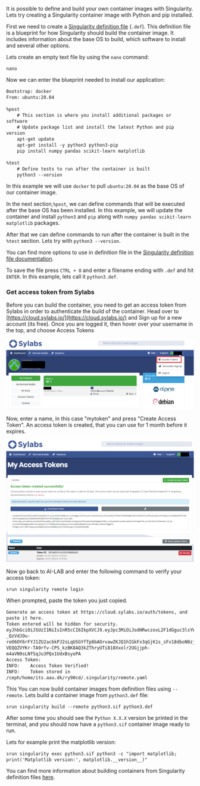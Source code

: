 It is possible to define and build your own container images with Singularity. Lets try creating a Singularity container image with Python and pip installed. 

First we need to create a [Singularity definition file](https://docs.sylabs.io/guides/3.0/user-guide/definition_files.html) (`.def`). This definition file is a blueprint for how Singularity should build the container image. It includes information about the base OS to build, which software to install and several other options.

Lets create an empty text file by using the `nano` command:

```console
nano
```

Now we can enter the blueprint needed to install our application:

```console
Bootstrap: docker
From: ubuntu:20.04

%post
    # This section is where you install additional packages or software
    # Update package list and install the latest Python and pip version
    apt-get update
    apt-get install -y python3 python3-pip
    pip install numpy pandas scikit-learn matplotlib

%test
    # Define tests to run after the container is built
    python3 --version
```

In this example we will use `docker` to pull `ubuntu:20.04` as the base OS of our container image. 

In the next section,`%post`, we can define commands that will be executed after the base OS has been installed. In this example, we will update the container and install `python3` and `pip` along with `numpy pandas scikit-learn matplotlib` packages. 

After that we can define commands to run after the container is built in the `%test` section. Lets try with `python3 --version`.

You can find more options to use in definition file in the [Singularity definition file documentation](https://docs.sylabs.io/guides/3.0/user-guide/definition_files.html).

To save the file press `CTRL + O` and enter a filename ending with `.def` and hit `ENTER`. In this example, lets call it `python3.def`.

### Get access token from Sylabs

Before you can build the container, you need to get an access token from Sylabs in order to authenticate the build of the container. Head over to [https://cloud.sylabs.io/](https://cloud.sylabs.io/) and Sign up for a new account (its free). Once you are logged it, then hover over your username in the top, and choose Access Tokens

![Image of CLAAUDIA Logo](/assets/img/sylabs-access-tokens.png)

Now, enter a name, in this case "mytoken" and press "Create Access Token". An access token is created, that you can use for 1 month before it expires. 

![Image of CLAAUDIA Logo](/assets/img/sylabs-create-token.png)

Now go back to AI-LAB and enter the following command to verify your access token:

```
srun singularity remote login
```

When prompted, paste the token you just copied.

```
Generate an access token at https://cloud.sylabs.io/auth/tokens, and paste it here.
Token entered will be hidden for security.
eyJhbGciOiJSUzI1NiIsInR5cCI6IkpXVCJ9.eyJpc3MiOiJodHRwczovL2F1dGguc3lsYWJzLmlvL3Rva2VuIiwic3ViIjoiNjY3YThmMTJmMGVkNGQxMzdhYTA1NzMwIiwiZXhwIjoxNzIxOTA0MzE4LCJpYXQiOjE3MTkzMTIzMTgsImp0aSI6IjY2N2E5ZmJlMTRjNTI5MTY5Zjk4OGQwYyJ9.DseTflfB6_mT_9HQpX6tUetfdOR7-_QzVdJOu-reO6OY6rFYJ1ZU2acbkPJ2sLqUSGYfTp8bAOrvawZKJQ1hIGkFx3qGjK1s_sFx18dboN0zjFZPbsk41m6Vmu3u5d1tWzfCDn2GgGBgdeJ411M6ECvfAFCV5In3G5abZ44KyY_N1_ziPOYTmLCbtGEbagxBFIBIyGVhMtyFNdaPfVANko8BtsCAhi3_dW0jsT4EzMBpf3afEhdbjIPP5T_gWuTzxqY-VEQQZVYKr-TA9rfv-CPS_kzBK8AQ3kZThryUTi818Xxolr2UGjjph-m4aVN9sLNfSqJu3PQx1UdxBsyoPA
Access Token:
INFO:    Access Token Verified!
INFO:    Token stored in /ceph/home/its.aau.dk/ry90cd/.singularity/remote.yaml
```

This You can now build container images from definition files using `--remote`. Lets build a container image from `python3.def` file:

```console
srun singularity build --remote python3.sif python3.def
```

After some time you should  see the `Python X.X.X` version be printed in the terminal, and you should now have a `python3.sif` container image ready to run.

Lets for example print the matplotlib version:

```console
srun singularity exec python3.sif python3 -c "import matplotlib; print('Matplotlib version:', matplotlib.__version__)"
```

You can find more information about building containers from Singularity definition files [here](https://docs.sylabs.io/guides/3.0/user-guide/definition_files.html).